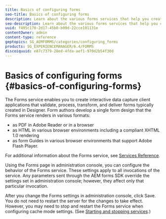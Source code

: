 ```yaml
---
title: Basics of configuring forms
seo-title: Basics of configuring forms
description: Learn about the various forms services that help you create interactive data capture applications.
seo-description: Learn about the various forms services that help you create interactive data capture applications.
uuid: f495c170-2d17-45b0-b09d-22cce101131e
contentOwner: admin
content-type: reference
geptopics: SG_AEMFORMS/categories/configuring_forms
products: SG_EXPERIENCEMANAGER/6.4/FORMS
discoiquuid: e87c7379-28ed-4fda-aef1-970d2b54f30d
---
```


# Basics of configuring forms {#basics-of-configuring-forms}

The Forms service enables you to create interactive data capture client applications that validate, process, transform, and deliver forms typically created in Designer. Form authors develop a single form design that the Forms service renders in various formats:

* as PDF in Adobe Reader or in a browser
* as HTML in various browser environments including a compliant XHTML 1.0 rendering
* as form Guides in various browser environments that support Adobe Flash Player.

For additional information about the Forms service, see [Services Reference](https://www.adobe.com/go/learn_aemforms_services_63).

Using the Forms page in administration console, you can configure the behavior of the Forms service. These settings apply to all invocations of the service. Any parameters sent through the AEM forms SDK override the settings set in administration console; however, they affect only that particular invocation.

After you change the Forms settings in administration console, click Save. You do not need to restart the server for the changes to take effect. However, you may need to stop and restart the Forms service when configuring cache mode settings. (See [Starting and stopping services](/help/forms/using/admin-help/starting-stopping-services.md#starting-and-stopping-services).)
